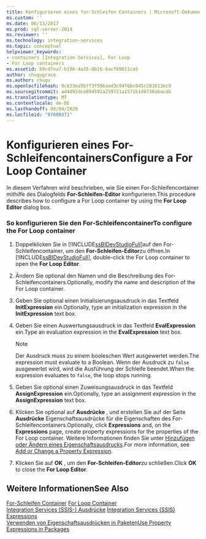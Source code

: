 ```yaml
---
title: Konfigurieren eines for-Schleifen Containers | Microsoft-Dokumentation
ms.custom: ''
ms.date: 06/13/2017
ms.prod: sql-server-2014
ms.reviewer: ''
ms.technology: integration-services
ms.topic: conceptual
helpviewer_keywords:
- containers [Integration Services], For Loop
- For Loop containers
ms.assetid: b9cd7ea7-b198-4a35-8b16-6acf09611ca5
author: chugugrace
ms.author: chugu
ms.openlocfilehash: 9cb33ea5b7f3f59baad3c94f6bc845c281613ec9
ms.sourcegitcommit: ad4d92dce894592a259721a1571b1d8736abacdb
ms.translationtype: MT
ms.contentlocale: de-DE
ms.lasthandoff: 08/04/2020
ms.locfileid: "87609371"
---
```

# <a name="configure-a-for-loop-container"></a><span data-ttu-id="86f63-102">Konfigurieren eines For-Schleifencontainers</span><span class="sxs-lookup"><span data-stu-id="86f63-102">Configure a For Loop Container</span></span>
  <span data-ttu-id="86f63-103">In diesem Verfahren wird beschrieben, wie Sie einen For-Schleifencontainer mithilfe des Dialogfelds **For-Schleifen-Editor** konfigurieren.</span><span class="sxs-lookup"><span data-stu-id="86f63-103">This procedure describes how to configure a For Loop container by using the **For Loop Editor** dialog box.</span></span>  
  
### <a name="to-configure-the-for-loop-container"></a><span data-ttu-id="86f63-104">So konfigurieren Sie den For-Schleifencontainer</span><span class="sxs-lookup"><span data-stu-id="86f63-104">To configure the For Loop container</span></span>  
  
1.  <span data-ttu-id="86f63-105">Doppelklicken Sie in [!INCLUDE[ssBIDevStudioFull](../includes/ssbidevstudiofull-md.md)]auf den For-Schleifencontainer, um den **For-Schleifen-Editor**zu öffnen.</span><span class="sxs-lookup"><span data-stu-id="86f63-105">In [!INCLUDE[ssBIDevStudioFull](../includes/ssbidevstudiofull-md.md)], double-click the For Loop container to open the **For Loop Editor**.</span></span>  
  
2.  <span data-ttu-id="86f63-106">Ändern Sie optional den Namen und die Beschreibung des For-Schleifencontainers.</span><span class="sxs-lookup"><span data-stu-id="86f63-106">Optionally, modify the name and description of the For Loop container.</span></span>  
  
3.  <span data-ttu-id="86f63-107">Geben Sie optional einen Initialisierungsausdruck in das Textfeld **InitExpression** ein.</span><span class="sxs-lookup"><span data-stu-id="86f63-107">Optionally, type an initialization expression in the **InitExpression** text box.</span></span>  
  
4.  <span data-ttu-id="86f63-108">Geben Sie einen Auswertungsausdruck in das Textfeld **EvalExpression** ein.</span><span class="sxs-lookup"><span data-stu-id="86f63-108">Type an evaluation expression in the **EvalExpression** text box.</span></span>  
  
    > [!NOTE]  
    >  <span data-ttu-id="86f63-109">Der Ausdruck muss zu einem booleschen Wert ausgewertet werden.</span><span class="sxs-lookup"><span data-stu-id="86f63-109">The expression must evaluate to a Boolean.</span></span> <span data-ttu-id="86f63-110">Wenn der Ausdruck zu `false` ausgewertet wird, wird die Ausführung der Schleife beendet.</span><span class="sxs-lookup"><span data-stu-id="86f63-110">When the expression evaluates to `false`, the loop stops running.</span></span>  
  
5.  <span data-ttu-id="86f63-111">Geben Sie optional einen Zuweisungsausdruck in das Textfeld **AssignExpression** ein.</span><span class="sxs-lookup"><span data-stu-id="86f63-111">Optionally, type an assignment expression in the **AssignExpression** text box.</span></span>  
  
6.  <span data-ttu-id="86f63-112">Klicken Sie optional auf **Ausdrücke** , und erstellen Sie auf der Seite **Ausdrücke** Eigenschaftsausdrücke für die Eigenschaften des For-Schleifencontainers.</span><span class="sxs-lookup"><span data-stu-id="86f63-112">Optionally, click **Expressions** and, on the **Expressions** page, create property expressions for the properties of the For Loop container.</span></span> <span data-ttu-id="86f63-113">Weitere Informationen finden Sie unter [Hinzufügen oder Ändern eines Eigenschaftsausdrucks](expressions/add-or-change-a-property-expression.md).</span><span class="sxs-lookup"><span data-stu-id="86f63-113">For more information, see [Add or Change a Property Expression](expressions/add-or-change-a-property-expression.md).</span></span>  
  
7.  <span data-ttu-id="86f63-114">Klicken Sie auf **OK** , um den **For-Schleifen-Editor**zu schließen.</span><span class="sxs-lookup"><span data-stu-id="86f63-114">Click **OK** to close the **For Loop Editor**.</span></span>  
  
## <a name="see-also"></a><span data-ttu-id="86f63-115">Weitere Informationen</span><span class="sxs-lookup"><span data-stu-id="86f63-115">See Also</span></span>  
 <span data-ttu-id="86f63-116">[For-Schleifen Container](control-flow/for-loop-container.md) </span><span class="sxs-lookup"><span data-stu-id="86f63-116">[For Loop Container](control-flow/for-loop-container.md) </span></span>  
 <span data-ttu-id="86f63-117">[Integration Services &#40;SSIS-&#41; Ausdrücke](expressions/integration-services-ssis-expressions.md) </span><span class="sxs-lookup"><span data-stu-id="86f63-117">[Integration Services &#40;SSIS&#41; Expressions](expressions/integration-services-ssis-expressions.md) </span></span>  
 [<span data-ttu-id="86f63-118">Verwenden von Eigenschaftsausdrücken in Paketen</span><span class="sxs-lookup"><span data-stu-id="86f63-118">Use Property Expressions in Packages</span></span>](expressions/use-property-expressions-in-packages.md)  
  
  
